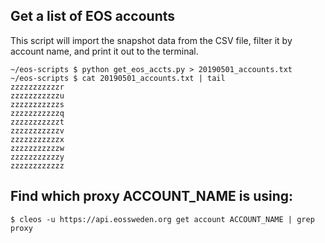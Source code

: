 ## Get a list of EOS accounts
This script will import the snapshot data from the CSV file, filter it by account name, and print it out to the terminal.


    ~/eos-scripts $ python get_eos_accts.py > 20190501_accounts.txt
    ~/eos-scripts $ cat 20190501_accounts.txt | tail
    zzzzzzzzzzzr
    zzzzzzzzzzzu
    zzzzzzzzzzzs
    zzzzzzzzzzzq
    zzzzzzzzzzzt
    zzzzzzzzzzzv
    zzzzzzzzzzzx
    zzzzzzzzzzzw
    zzzzzzzzzzzy
    zzzzzzzzzzzz


## Find which proxy ACCOUNT_NAME is using: 

    $ cleos -u https://api.eossweden.org get account ACCOUNT_NAME | grep proxy
